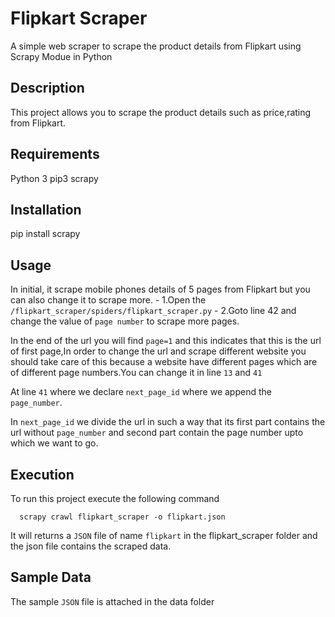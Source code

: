 # Flipkart Scraper
A simple web scraper to scrape the product details from Flipkart using Scrapy Modue in Python

## Description

This project allows you to scrape the product details such as price,rating from Flipkart.

## Requirements
Python 3
pip3
scrapy

## Installation
pip install scrapy


## Usage
In initial, it scrape mobile phones details of 5 pages from Flipkart but you can also change it to scrape more.
      - 1.Open the `/flipkart_scraper/spiders/flipkart_scraper.py`
      - 2.Goto line 42 and change the value of `page number` to scrape more pages.

In the end of the url you will find `page=1` and this indicates that this is the url of first page,In order to change the url and scrape different website you should take care of this because a website have different pages which are of different page numbers.You can change it in line `13` and `41`

At line `41` where we declare `next_page_id` where we append the `page_number`.

In `next_page_id` we divide the url in such a way that its first part contains the url without `page_number` and second part contain the page number upto which we want to go.
    
 ## Execution
 To run this project execute the following command
            
      scrapy crawl flipkart_scraper -o flipkart.json 
It will returns a `JSON` file of name `flipkart` in the flipkart_scraper folder and the json file contains the scraped data.

## Sample Data
The sample `JSON` file is attached in the data folder


